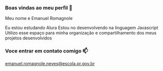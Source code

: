 ###  Boas vindas ao meu perfil  💙

Meu nome e Emanuel Romagnole

Eu estou estudando Alura
Estou no desenvolvendo na linguagem Javascript
Utilizo esse espaço para minha organização e compartilhamento dos meus projetos desenvolvidos

### Voce entrar em contato comigo 📫

emanuel.romagnole.neves@escola.pr.gov.br



